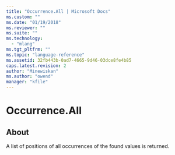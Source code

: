 ```yaml
---
title: "Occurrence.All | Microsoft Docs"
ms.custom: ""
ms.date: "01/19/2018"
ms.reviewer: ""
ms.suite: ""
ms.technology: 
  - "mlang"
ms.tgt_pltfrm: ""
ms.topic: "language-reference"
ms.assetid: 32fb443b-0ad7-4665-9d46-03dce8fe4b85
caps.latest.revision: 2
author: "Minewiskan"
ms.author: "owend"
manager: "kfile"
---
```

# Occurrence.All
## About
A list of positions of all occurrences of the found values is returned.

